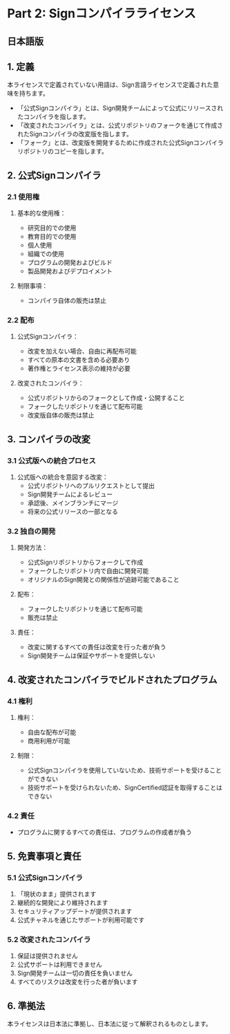 # Part 2: Signコンパイラライセンス

## 日本語版

## 1. 定義

本ライセンスで定義されていない用語は、Sign言語ライセンスで定義された意味を持ちます。

- 「公式Signコンパイラ」とは、Sign開発チームによって公式にリリースされたコンパイラを指します。
- 「改変されたコンパイラ」とは、公式リポジトリのフォークを通じて作成されたSignコンパイラの改変版を指します。
- 「フォーク」とは、改変版を開発するために作成された公式Signコンパイラリポジトリのコピーを指します。

## 2. 公式Signコンパイラ

### 2.1 使用権
1. 基本的な使用権：
   - 研究目的での使用
   - 教育目的での使用
   - 個人使用
   - 組織での使用
   - プログラムの開発およびビルド
   - 製品開発およびデプロイメント

2. 制限事項：
   - コンパイラ自体の販売は禁止

### 2.2 配布
1. 公式Signコンパイラ：
   - 改変を加えない場合、自由に再配布可能
   - すべての原本の文書を含める必要あり
   - 著作権とライセンス表示の維持が必要

2. 改変されたコンパイラ：
   - 公式リポジトリからのフォークとして作成・公開すること
   - フォークしたリポジトリを通じて配布可能
   - 改変版自体の販売は禁止

## 3. コンパイラの改変

### 3.1 公式版への統合プロセス
1. 公式版への統合を意図する改変：
   - 公式リポジトリへのプルリクエストとして提出
   - Sign開発チームによるレビュー
   - 承認後、メインブランチにマージ
   - 将来の公式リリースの一部となる

### 3.2 独自の開発
1. 開発方法：
   - 公式Signリポジトリからフォークして作成
   - フォークしたリポジトリ内で自由に開発可能
   - オリジナルのSign開発との関係性が追跡可能であること

2. 配布：
   - フォークしたリポジトリを通じて配布可能
   - 販売は禁止

3. 責任：
   - 改変に関するすべての責任は改変を行った者が負う
   - Sign開発チームは保証やサポートを提供しない

## 4. 改変されたコンパイラでビルドされたプログラム

### 4.1 権利
1. 権利：
   - 自由な配布が可能
   - 商用利用が可能

2. 制限：
   - 公式Signコンパイラを使用していないため、技術サポートを受けることができない
   - 技術サポートを受けられないため、SignCertified認証を取得することはできない

### 4.2 責任
- プログラムに関するすべての責任は、プログラムの作成者が負う

## 5. 免責事項と責任

### 5.1 公式Signコンパイラ
1. 「現状のまま」提供されます
2. 継続的な開発により維持されます
3. セキュリティアップデートが提供されます
4. 公式チャネルを通じたサポートが利用可能です

### 5.2 改変されたコンパイラ
1. 保証は提供されません
2. 公式サポートは利用できません
3. Sign開発チームは一切の責任を負いません
4. すべてのリスクは改変を行った者が負います

## 6. 準拠法

本ライセンスは日本法に準拠し、日本法に従って解釈されるものとします。
